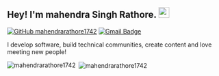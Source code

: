 ## Hey! I'm mahendra Singh Rathore. <img src="https://media.giphy.com/media/hvRJCLFzcasrR4ia7z/giphy.gif" width="25px">

[![GitHub mahendrarathore1742](https://img.shields.io/github/followers/mahendrarathore1742?label=follow&style=social)](https://github.com/mahendrarathore1742)
[![Gmail Badge](https://img.shields.io/badge/mahendrarathore1743@gmail.com-white?style=plastic&logo=Gmail&logoColor=&link=mailto:mahendrarathore1743@gmail.com)](mailto:mahendrarathore1743@gmail.com)


  
I develop software, build technical communities, create content and love meeting new people!


<p><img align="left" src="https://github-readme-stats.vercel.app/api/top-langs?username=mahendrarathore1742&show_icons=true&locale=en&layout=compact" alt="mahendrarathore1742" /></p>

<p>&nbsp;<img align="center" src="https://github-readme-stats.vercel.app/api?username=mahendrarathore1742&show_icons=true&locale=en" alt="mahendrarathore1742" /></p>
